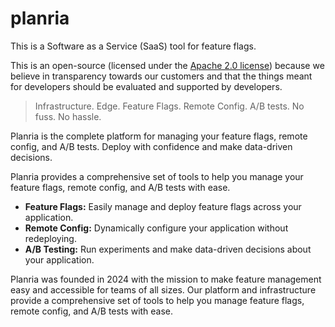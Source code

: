 # planria

This is a Software as a Service (SaaS) tool for feature flags.

This is an open-source (licensed under the [Apache 2.0 license](./LICENSE)) because we believe in
transparency towards our customers and that the things meant for developers should be evaluated
and supported by developers.

> Infrastructure. Edge. Feature Flags. Remote Config.
> A/B tests. No fuss. No hassle.

Planria is the complete platform for managing your feature flags, remote config,
and A/B tests. Deploy with confidence and make data-driven decisions.

Planria provides a comprehensive set of tools to help you manage your feature flags,
remote config, and A/B tests with ease.

- **Feature Flags:** Easily manage and deploy feature flags across your application.
- **Remote Config:** Dynamically configure your application without redeploying.
- **A/B Testing:** Run experiments and make data-driven decisions about your application.

Planria was founded in 2024 with the mission to make feature management easy and accessible
for teams of all sizes. Our platform and infrastructure provide a comprehensive set of tools
to help you manage feature flags, remote config, and A/B tests with ease.
